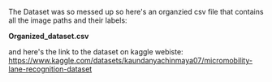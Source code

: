 The Dataset was so messed up so here's an organzied csv file that contains all the image paths and their labels:

**Organized_dataset.csv**

and here's the link to the dataset on kaggle webiste:
https://www.kaggle.com/datasets/kaundanyachinmaya07/micromobility-lane-recognition-dataset
